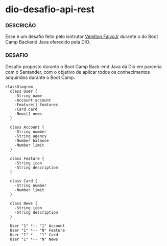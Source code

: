 # dio-desafio-api-rest

### DESCRIÇÃO
Esse é um desafio feito pelo isntrutor [Venilton FalvoJr](https://github.com/falvojr) durante o do Boot Camp Backend Java oferecido pela DIO.

### DESAFIO
Desafio proposto duranto o Boot Camp Back-end Java da Dio em parceria com o Santander, com o objetivo de aplicar todos os conhecimentos adquiridos durante o Boot Camp.



```mermaid
classDiagram
  class User {
    -String name
    -Account account
    -Feature[] features
    -Card card
    -News[] news
  }

  class Account {
    -String number
    -String agency
    -Number balance
    -Number limit
  }

  class Feature {
    -String icon
    -String description
  }

  class Card {
    -String number
    -Number limit
  }

  class News {
    -String icon
    -String description
  }

  User "1" *-- "1" Account
  User "1" *-- "N" Feature
  User "1" *-- "1" Card
  User "1" *-- "N" News

```
